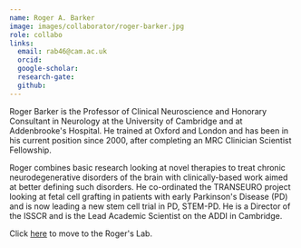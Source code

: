 ```yaml
---
name: Roger A. Barker
image: images/collaborator/roger-barker.jpg
role: collabo
links:
  email: rab46@cam.ac.uk
  orcid:
  google-scholar:
  research-gate:
  github:
---
```


Roger Barker is the Professor of Clinical Neuroscience and Honorary Consultant in Neurology at the University of Cambridge and at Addenbrooke's Hospital. He trained at Oxford and London and has been in his current position since 2000, after completing an MRC Clinician Scientist Fellowship.

Roger combines basic research looking at novel therapies to treat chronic neurodegenerative disorders of the brain with clinically-based work aimed at better defining such disorders. He co-ordinated the TRANSEURO project looking at fetal cell grafting in patients with early Parkinson's Disease (PD) and is now leading a new stem cell trial in PD, STEM-PD. He is a Director of the ISSCR and is the Lead Academic Scientist on the ADDI in Cambridge.

Click <a href="http://www.thebarkerwilliamsgraylab.co.uk/"> here</a>  to move to the Roger's Lab.
